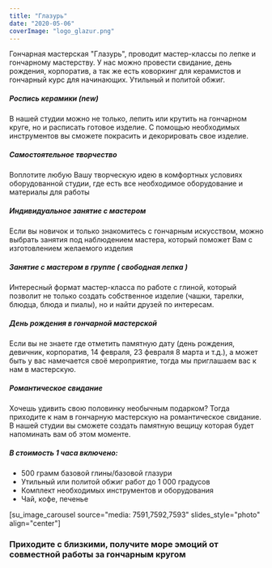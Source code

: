 ```yaml
---
title: "Глазурь"
date: "2020-05-06"
coverImage: "logo_glazur.png"
---
```


Гончарная мастерская "Глазурь", проводит мастер-классы по лепке и гончарному мастерству. У нас можно провести свидание, день рождения, корпоратив, а так же есть коворкинг для керамистов и гончарный курс для начинающих. Утильный и политой обжиг.

##### Роспись керамики (new)

В нашей студии можно не только, лепить или крутить на гончарном круге, но и расписать готовое изделие. С помощью необходимых инструментов вы сможете покрасить и декорировать свое изделие.

##### Самостоятельное творчество

Воплотите любую Вашу творческую идею в комфортных условиях оборудованной студии, где есть все необходимое оборудование и материалы для работы

##### Индивидуальное занятие с мастером

Если вы новичок и только знакомитесь с гончарным искусством, можно выбрать занятия под наблюдением мастера, который поможет Вам с изготовлением желаемого изделия

##### Занятие с мастером в группе ( свободная лепка )

Интересный формат мастер-класса по работе с глиной, который позволит не только создать собственное изделие (чашки, тарелки, блюдца, блюда и пиалы), но и найти друзей по интересам.

##### День рождения в гончарной мастерской

Если вы не знаете где отметить памятную дату (день рождения, девичник, корпоратив, 14 февраля, 23 февраля 8 марта и т.д.), а может быть у вас намечается своё мероприятие, тогда мы приглашаем вас к нам в мастерскую.

##### Романтическое свидание

Хочешь удивить свою половинку необычным подарком? Тогда приходите к нам в гончарную мастерскую на романтическое свидание. В нашей студии вы сможете создать памятную вещицу которая будет напоминать вам об этом моменте.

##### В стоимость 1 часа включено:

- 500 грамм базовой глины/базовой глазури
- Утильный или политой обжиг работ до 1 000 градусов
- Комплект необходимых инструментов и оборудования
- Чай, кофе, печенье

\[su\_image\_carousel source="media: 7591,7592,7593" slides\_style="photo" align="center"\]

### Приходите с близкими, получите море эмоций от совместной работы за гончарным кругом

